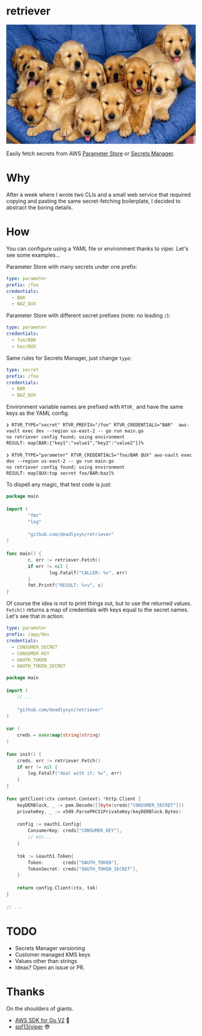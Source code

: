 # retriever

![Golden Retriever Puppies](https://raw.githubusercontent.com/deadlysyn/retriever/main/assets/retriever.png "retrievers")

Easily fetch secrets from AWS [Parameter Store](https://docs.aws.amazon.com/systems-manager/latest/userguide/systems-manager-parameter-store.html) or [Secrets Manager](https://aws.amazon.com/secrets-manager).

# Why

After a week where I wrote two CLIs and a small web service that required copying
and pasting the same secret-fetching boilerplate, I decided to abstract the
boring details.

# How

You can configure using a YAML file or environment thanks to viper.
Let's see some examples...

Parameter Store with many secrets under one prefix:

```yaml
type: parameter
prefix: /foo
credentials:
  - BAR
  - BAZ_QUX
```

Parameter Store with different secret prefixes (note: no leading `/`):

```yaml
type: parameter
credentials:
  - foo/BAR
  - baz/QUX
```

Same rules for Secrets Manager, just change `type`:

```yaml
type: secret
prefix: /foo
credentials:
  - BAR
  - BAZ_QUX
```

Environment variable names are prefixed with `RTVR_` and have the same keys as the YAML config.

```console
❯ RTVR_TYPE="secret" RTVR_PREFIX="/foo" RTVR_CREDENTIALS="BAR"  aws-vault exec dev --region us-east-2 -- go run main.go
no retriever config found; using environment
RESULT: map[BAR:{"key1":"value1","key2":"value2"}]%

❯ RTVR_TYPE="parameter" RTVR_CREDENTIALS="foo/BAR QUX" aws-vault exec dev --region us-east-2 -- go run main.go
no retriever config found; using environment
RESULT: map[QUX:top secret foo/BAR:baz]%
```

To dispell any magic, that test code is just:

```go
package main

import (
        "fmt"
        "log"

        "github.com/deadlysyn/retriever"
)

func main() {
        c, err := retriever.Fetch()
        if err != nil {
                log.Fatalf("CALLER: %v", err)
        }
        fmt.Printf("RESULT: %+v", c)
}
```

Of course the idea is not to print things out, but to use the returned values.
`Fetch()` returns a map of credentials with keys equal to the secret names.
Let's see that in action:

```yaml
type: parameter
prefix: /app/dev
credentials:
  - CONSUMER_SECRET
  - CONSUMER_KEY
  - OAUTH_TOKEN
  - OAUTH_TOKEN_SECRET
```

```go
package main

import (
    // ...

    "github.com/deadlysyn/retriever"
)

var (
    creds = make(map[string]string)
)

func init() {
    creds, err := retriever.Fetch()
    if err != nil {
        log.Fatalf("deal with it: %v", err)
    }
}

func getClient(ctx context.Context) *http.Client {
    keyDERBlock, _ := pem.Decode([]byte(creds["CONSUMER_SECRET"]))
    privateKey, _ := x509.ParsePKCS1PrivateKey(keyDERBlock.Bytes)

    config := oauth1.Config{
        ConsumerKey: creds["CONSUMER_KEY"],
        // etc...
    }

    tok := &oauth1.Token{
        Token:       creds["OAUTH_TOKEN"],
        TokenSecret: creds["OAUTH_TOKEN_SECRET"],
    }

    return config.Client(ctx, tok)
}

// ...
```

# TODO

- Secrets Manager versioning
- Customer managed KMS keys
- Values other than strings
- Ideas? Open an issue or PR.

# Thanks

On the shoulders of giants.

- [AWS SDK for Go V2](https://aws.github.io/aws-sdk-go-v2/docs/getting-started) :rocket:
- [spf13/viper](https://github.com/spf13/viper) :sunglasses:
